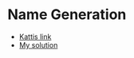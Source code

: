 # Name Generation
* [Kattis link](https://open.kattis.com/problems/namegeneration)
* [My solution](https://open.kattis.com/submissions/18522102)